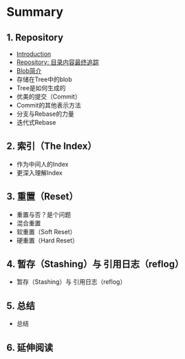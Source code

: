 # Summary

## 1. Repository

* [Introduction](/Repository/introduction.md)
* [Repository: 目录内容最终追踪](/Repository/repository-directory-content-tracking.md)
* [Blob简介](blobjian-jie.md)
* 存储在Tree中的blob
* Tree是如何生成的
* 优美的提交（Commit）
* Commit的其他表示方法
* 分支与Rebase的力量
* 迭代式Rebase

## 2. 索引（The Index）

* 作为中间人的Index
* 更深入理解Index

## 3. 重置（Reset）

* 重置与否？是个问题
* 混合重置
* 软重置（Soft Reset）
* 硬重置（Hard Reset）

## 4. 暂存（Stashing）与 引用日志（reflog）

* 暂存（Stashing）与 引用日志（reflog）

## 5. 总结

* 总结

## 6. 延伸阅读



